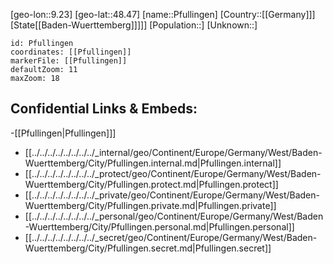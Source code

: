 ﻿---
location: [48.47,9.23]
mapzoom: [7,12] 
mapmarker: city 
type: City
tags:
- geo/City


SpocWebEntityId: 33349
isDeleted: false
confidential: public

---
[geo-lon::9.23]
[geo-lat::48.47]
[name::Pfullingen]
[Country::[[Germany]]]
[State[[Baden-Wuerttemberg]]]]]
[Population::]
[Unknown::]


```leaflet
id: Pfullingen
coordinates: [[Pfullingen]]
markerFile: [[Pfullingen]]
defaultZoom: 11 
maxZoom: 18
```


## Confidential Links & Embeds: 
-[[Pfullingen|Pfullingen]]] 
- [[../../../../../../../../_internal/geo/Continent/Europe/Germany/West/Baden-Wuerttemberg/City/Pfullingen.internal.md|Pfullingen.internal]] 
- [[../../../../../../../../_protect/geo/Continent/Europe/Germany/West/Baden-Wuerttemberg/City/Pfullingen.protect.md|Pfullingen.protect]] 
- [[../../../../../../../../_private/geo/Continent/Europe/Germany/West/Baden-Wuerttemberg/City/Pfullingen.private.md|Pfullingen.private]] 
- [[../../../../../../../../_personal/geo/Continent/Europe/Germany/West/Baden-Wuerttemberg/City/Pfullingen.personal.md|Pfullingen.personal]] 
- [[../../../../../../../../_secret/geo/Continent/Europe/Germany/West/Baden-Wuerttemberg/City/Pfullingen.secret.md|Pfullingen.secret]] 
